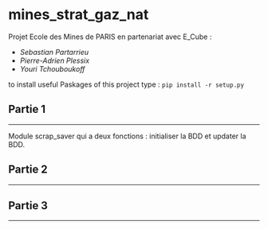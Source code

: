 # mines_strat_gaz_nat

Projet Ecole des Mines de PARIS en partenariat avec E_Cube : 

- *Sebastian Partarrieu*
- *Pierre-Adrien Plessix*
- *Youri Tchouboukoff*

to install useful Paskages of this project type : `pip install -r setup.py`
## Partie 1
-------------------

Module scrap_saver qui a deux fonctions : initialiser la BDD et updater la BDD.

## Partie 2
-------------------
## Partie 3
-------------------
